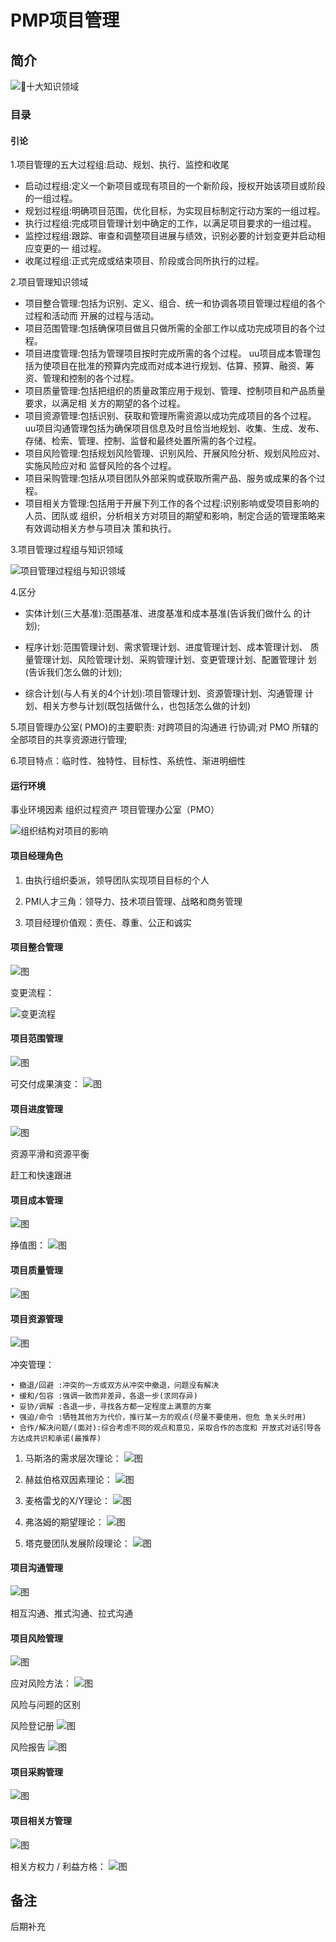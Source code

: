 # PMP项目管理

## 简介

![十大知识领域](./../assets/images/2019072501.png)

### 目录

#### 引论

1.项目管理的五大过程组:启动、规划、执行、监控和收尾

  * 启动过程组:定义一个新项目或现有项目的一个新阶段，授权开始该项目或阶段的一组过程。
  * 规划过程组:明确项目范围，优化目标，为实现目标制定行动方案的一组过程。
  * 执行过程组:完成项目管理计划中确定的工作，以满足项目要求的一组过程。
  * 监控过程组:跟踪、审查和调整项目进展与绩效，识别必要的计划变更并启动相应变更的一 组过程。
  * 收尾过程组:正式完成或结束项目、阶段或合同所执行的过程。

2.项目管理知识领域

* 项目整合管理:包括为识别、定义、组合、统一和协调各项目管理过程组的各个过程和活动而 开展的过程与活动。
* 项目范围管理:包括确保项目做且只做所需的全部工作以成功完成项目的各个过程。
* 项目进度管理:包括为管理项目按时完成所需的各个过程。 uu项目成本管理包括为使项目在批准的预算内完成而对成本进行规划、估算、预算、融资、筹资、管理和控制的各个过程。
* 项目质量管理:包括把组织的质量政策应用于规划、管理、控制项目和产品质量要求，以满足相 关方的期望的各个过程。
* 项目资源管理:包括识别、获取和管理所需资源以成功完成项目的各个过程。 uu项目沟通管理包括为确保项目信息及时且恰当地规划、收集、生成、发布、存储、检索、管理、控制、监督和最终处置所需的各个过程。
* 项目风险管理:包括规划风险管理、识别风险、开展风险分析、规划风险应对、实施风险应对和 监督风险的各个过程。
* 项目采购管理:包括从项目团队外部采购或获取所需产品、服务或成果的各个过程。
* 项目相关方管理:包括用于开展下列工作的各个过程:识别影响或受项目影响的人员、团队或 组织，分析相关方对项目的期望和影响，制定合适的管理策略来有效调动相关方参与项目决 策和执行。

3.项目管理过程组与知识领域

![项目管理过程组与知识领域](./../assets/images/2019072502.png)


4.区分

* 实体计划(三大基准):范围基准、进度基准和成本基准(告诉我们做什么 的计划); 

* 程序计划:范围管理计划、需求管理计划、进度管理计划、成本管理计划、 质量管理计划、风险管理计划、采购管理计划、变更管理计划、配置管理计 划(告诉我们怎么做的计划);

* 综合计划(与人有关的4个计划):项目管理计划、资源管理计划、沟通管理 计划、相关方参与计划(既包括做什么，也包括怎么做的计划)

5.项目管理办公室( PMO)的主要职责: 对跨项目的沟通进 行协调;对 PMO 所辖的全部项目的共享资源进行管理;

6.项目特点：临时性、独特性、目标性、系统性、渐进明细性

#### 运行环境
事业环境因素
组织过程资产
项目管理办公室（PMO）

![组织结构对项目的影响](./../assets/images/2019072503.png)

#### 项目经理角色

1. 由执行组织委派，领导团队实现项目目标的个人

2. PMI人才三角：领导力、技术项目管理、战略和商务管理

3. 项目经理价值观：责任、尊重、公正和诚实

#### 项目整合管理
![图](./../assets/images/2019072504.png)

变更流程：

![变更流程](./../assets/images/2019072514.png)

#### 项目范围管理
![图](./../assets/images/2019072505.png)

可交付成果演变：
![图](./../assets/images/2019072515.png)

#### 项目进度管理
![图](./../assets/images/2019072506.png)

资源平滑和资源平衡

赶工和快速跟进

#### 项目成本管理
![图](./../assets/images/2019072507.png)

挣值图：
![图](./../assets/images/2019072516.png)

#### 项目质量管理
![图](./../assets/images/2019072508.png)

#### 项目资源管理
![图](./../assets/images/2019072509.png)

冲突管理：

```
• 撤退/回避 :冲突的一方或双方从冲突中撤退，问题没有解决
• 缓和/包容 :强调一致而非差异，各退一步(求同存异)
• 妥协/调解 :各退一步，寻找各方都一定程度上满意的方案
• 强迫/命令 :牺牲其他方为代价，推行某一方的观点(尽量不要使用，但危 急关头时用)
• 合作/解决问题/(面对):综合考虑不同的观点和意见，采取合作的态度和 开放式对话引导各方达成共识和承诺(最推荐)
```

1. 马斯洛的需求层次理论：
![图](./../assets/images/2019072517.png)

2. 赫兹伯格双因素理论：
![图](./../assets/images/2019072518.png)

3. 麦格雷戈的X/Y理论：
![图](./../assets/images/2019072519.png)

4. 弗洛姆的期望理论：
![图](./../assets/images/2019072520.png)

5. 塔克曼团队发展阶段理论：
![图](./../assets/images/2019072521.png)

#### 项目沟通管理
![图](./../assets/images/2019072510.png)

相互沟通、推式沟通、拉式沟通

#### 项目风险管理
![图](./../assets/images/2019072511.png)

应对风险方法：
![图](./../assets/images/2019072523.png)

风险与问题的区别

风险登记册
![图](./../assets/images/2019072524.png)

风险报告
![图](./../assets/images/2019072525.png)

#### 项目采购管理
![图](./../assets/images/2019072512.png)

#### 项目相关方管理
![图](./../assets/images/2019072513.png)

相关方权力 / 利益方格：
![图](./../assets/images/2019072522.png)

## 备注
后期补充